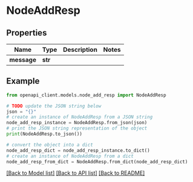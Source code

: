 # NodeAddResp


## Properties

Name | Type | Description | Notes
------------ | ------------- | ------------- | -------------
**message** | **str** |  | 

## Example

```python
from openapi_client.models.node_add_resp import NodeAddResp

# TODO update the JSON string below
json = "{}"
# create an instance of NodeAddResp from a JSON string
node_add_resp_instance = NodeAddResp.from_json(json)
# print the JSON string representation of the object
print(NodeAddResp.to_json())

# convert the object into a dict
node_add_resp_dict = node_add_resp_instance.to_dict()
# create an instance of NodeAddResp from a dict
node_add_resp_from_dict = NodeAddResp.from_dict(node_add_resp_dict)
```
[[Back to Model list]](../README.md#documentation-for-models) [[Back to API list]](../README.md#documentation-for-api-endpoints) [[Back to README]](../README.md)


